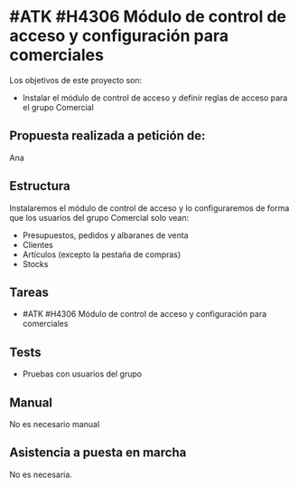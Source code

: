 # #ATK #H4306 Módulo de control de acceso y configuración para comerciales

Los objetivos de este proyecto son:
+ Instalar el módulo de control de acceso y definir reglas de acceso para el grupo Comercial

## Propuesta realizada a petición de:
Ana

## Estructura

Instalaremos el módulo de control de acceso y lo configuraremos de forma que los usuarios del grupo Comercial solo vean:

+ Presupuestos, pedidos y albaranes de venta
+ Clientes
+ Artículos (excepto la pestaña de compras)
+ Stocks



## Tareas

* #ATK #H4306 Módulo de control de acceso y configuración para comerciales

## Tests

+ Pruebas con usuarios del grupo

## Manual
No es necesario manual

## Asistencia a puesta en marcha
No es necesaria.